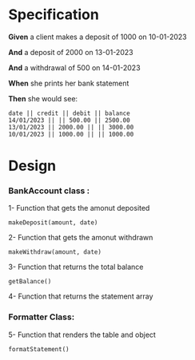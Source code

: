 # Specification

**Given** a client makes a deposit of 1000 on 10-01-2023

**And** a deposit of 2000 on 13-01-2023

**And** a withdrawal of 500 on 14-01-2023

**When** she prints her bank statement

**Then** she would see:

```
date || credit || debit || balance
14/01/2023 || || 500.00 || 2500.00
13/01/2023 || 2000.00 || || 3000.00
10/01/2023 || 1000.00 || || 1000.00
```

# Design

### BankAccount class :

1- Function that gets the amonut deposited

    makeDeposit(amount, date)

2- Function that gets the amonut withdrawn

    makeWithdraw(amount, date)

3- Function that returns the total balance

    getBalance()

4- Function that returns the statement array

### Formatter Class:

5- Function that renders the table and object

    formatStatement()
